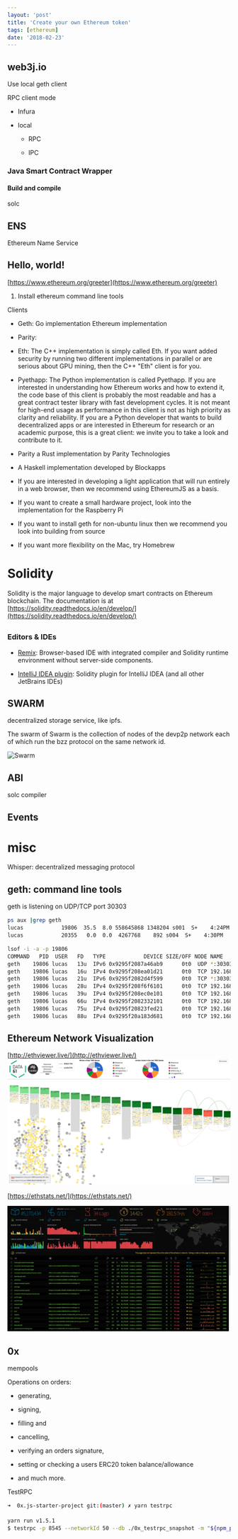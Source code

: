 ```yaml
---
layout: 'post'
title: 'Create your own Ethereum token'
tags: [ethereum]
date: '2018-02-23'
---
```


## web3j.io

Use local geth client

RPC client mode

- Infura

- local

  - RPC

  - IPC

### Java Smart Contract Wrapper

#### Build and compile

solc

## ENS

Ethereum Name Service

## Hello, world!

[https://www.ethereum.org/greeter](https://www.ethereum.org/greeter)

1. Install ethereum command line tools

Clients

- Geth: Go implementation Ethereum implementation

- Parity:

- Eth: The C++ implementation is simply called Eth. If you want added security by running two different implementations in parallel or are serious about GPU mining, then the C++ "Eth" client is for you.

- Pyethapp: The Python implementation is called Pyethapp. If you are interested in understanding how Ethereum works and how to extend it, the code base of this client is probably the most readable and has a great contract tester library with fast development cycles. It is not meant for high-end usage as performance in this client is not as high priority as clarity and reliability. If you are a Python developer that wants to build decentralized apps or are interested in Ethereum for research or an academic purpose, this is a great client: we invite you to take a look and contribute to it.

- Parity a Rust implementation by Parity Technologies

- A Haskell implementation developed by Blockapps

- If you are interested in developing a light application that will run entirely in a web browser, then we recommend using EthereumJS as a basis.

- If you want to create a small hardware project, look into the implementation for the Raspberry Pi

- If you want to install geth for non-ubuntu linux then we recommend you look into building from source

- If you want more flexibility on the Mac, try Homebrew

# Solidity

Solidity is the major language to develop smart contracts on Ethereum blockchain. The documentation is at [https://solidity.readthedocs.io/en/develop/](https://solidity.readthedocs.io/en/develop/)

##

### Editors & IDEs

- [Remix](https://remix.ethereum.org/): Browser-based IDE with integrated compiler and Solidity runtime environment without server-side components.

- [IntelliJ IDEA plugin](https://plugins.jetbrains.com/plugin/14729-solidity): Solidity plugin for IntelliJ IDEA (and all other JetBrains IDEs)

## SWARM

decentralized storage service, like ipfs.

The swarm of Swarm is the collection of nodes of the devp2p network each of which run the bzz protocol on the same network id.

![Swarm](https://i.stack.imgur.com/5MaQm.png)

## ABI

solc compiler

## Events

# misc

Whisper: decentralized messaging protocol

## geth: command line tools

geth is listening on UDP/TCP port 30303

```sh
ps aux |grep geth
lucas            19806  35.5  8.0 558645868 1348204 s001  S+    4:24PM   1:45.52 geth console
lucas            20355   0.0  0.0  4267768    892 s004  S+    4:30PM   0:00.00 grep geth
```

```sh
lsof -i -a -p 19806
COMMAND   PID  USER   FD   TYPE            DEVICE SIZE/OFF NODE NAME
geth    19806 lucas   13u  IPv6 0x9295f2087a46ab9      0t0  UDP *:30303
geth    19806 lucas   16u  IPv4 0x9295f208ea01d21      0t0  TCP 192.168.1.116:64563->39.107.26.140:61910 (ESTABLISHED)
geth    19806 lucas   21u  IPv6 0x9295f2082d4f599      0t0  TCP *:30303 (LISTEN)
geth    19806 lucas   28u  IPv4 0x9295f208f6f6101      0t0  TCP 192.168.1.116:63606->ns3066492.ip-79-137-70.eu:30303 (ESTABLISHED)
geth    19806 lucas   39u  IPv4 0x9295f208ec0e101      0t0  TCP 192.168.1.116:64180->hst-46-166-161-114.balticservers.eu:30303 (ESTABLISHED)
geth    19806 lucas   66u  IPv4 0x9295f2082332101      0t0  TCP 192.168.1.116:64552->47.74.5.209:30821 (SYN_SENT)
geth    19806 lucas   75u  IPv4 0x9295f20823fed21      0t0  TCP 192.168.1.116:64070->47.104.15.188:30303 (ESTABLISHED)
geth    19806 lucas   88u  IPv4 0x9295f20a183d681      0t0  TCP 192.168.1.116:64559->101.207.224.48:40145 (SYN_SENT)
```

## Ethereum Network Visualization

[http://ethviewer.live/](http://ethviewer.live/)
![ethviewer.live](imgs/ethviewer.live.jpg)

[https://ethstats.net/](https://ethstats.net/)

![ethstats.net](imgs/ethstats.net.jpg)

## 0x

mempools

Operations on orders:

- generating,

- signing,

- filling and

- cancelling,

- verifying an orders signature,

- setting or checking a users ERC20 token balance/allowance

- and much more.

TestRPC

```sh
➜  0x.js-starter-project git:(master) ✗ yarn testrpc

yarn run v1.5.1
$ testrpc -p 8545 --networkId 50 --db ./0x_testrpc_snapshot -m "${npm_package_config_mnemonic}"
```
